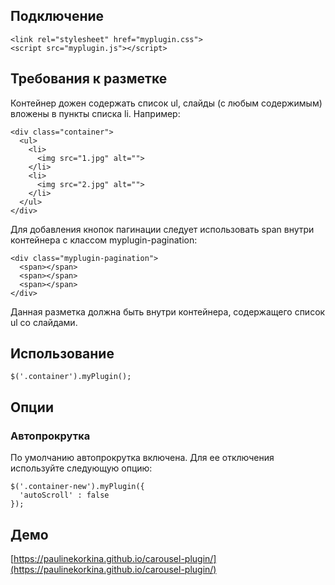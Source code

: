 ## Подключение
```
<link rel="stylesheet" href="myplugin.css">
<script src="myplugin.js"></script>
```

## Требования к разметке
Контейнер дожен содержать список ul, слайды (с любым содержимым) вложены в пункты списка li. Например:
```
<div class="container">
  <ul>
    <li>
      <img src="1.jpg" alt="">
    </li>
    <li>
      <img src="2.jpg" alt="">
    </li>
  </ul>
</div>
```

Для добавления кнопок пагинации следует использовать span внутри контейнера с классом myplugin-pagination:

```
<div class="myplugin-pagination">
  <span></span>
  <span></span>
  <span></span>
</div>
```
Данная разметка должна быть внутри контейнера, содержащего список ul со слайдами.

## Использование
```
$('.container').myPlugin();
```

## Опции

### Автопрокрутка

По умолчанию автопрокрутка включена. Для ее отключения используйте следующую опцию:

```
$('.container-new').myPlugin({
  'autoScroll' : false
});
```

## Демо
[https://paulinekorkina.github.io/carousel-plugin/](https://paulinekorkina.github.io/carousel-plugin/)
